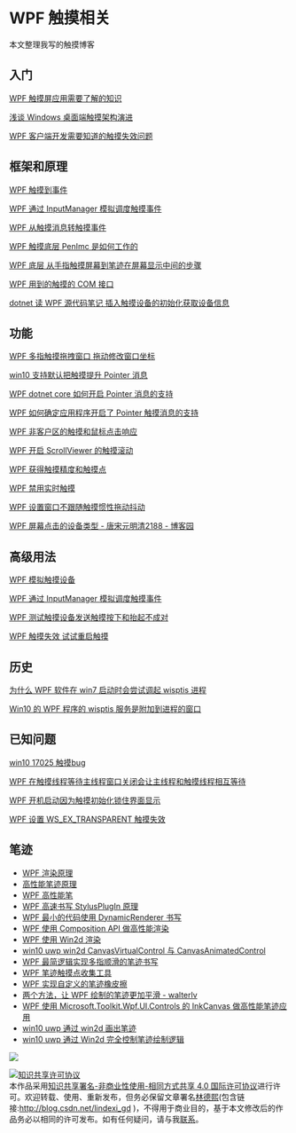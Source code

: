 # WPF 触摸相关

本文整理我写的触摸博客

<!--more-->
<!-- CreateTime:5/29/2020 4:56:25 PM -->

## 入门

[WPF 触摸屏应用需要了解的知识](https://blog.lindexi.com/post/WPF-%E8%A7%A6%E6%91%B8%E5%B1%8F%E5%BA%94%E7%94%A8%E9%9C%80%E8%A6%81%E4%BA%86%E8%A7%A3%E7%9A%84%E7%9F%A5%E8%AF%86.html )

[浅谈 Windows 桌面端触摸架构演进](https://blog.lindexi.com/post/%E6%B5%85%E8%B0%88-Windows-%E6%A1%8C%E9%9D%A2%E7%AB%AF%E8%A7%A6%E6%91%B8%E6%9E%B6%E6%9E%84%E6%BC%94%E8%BF%9B.html )

[WPF 客户端开发需要知道的触摸失效问题](https://blog.lindexi.com/post/WPF-%E5%AE%A2%E6%88%B7%E7%AB%AF%E5%BC%80%E5%8F%91%E9%9C%80%E8%A6%81%E7%9F%A5%E9%81%93%E7%9A%84%E8%A7%A6%E6%91%B8%E5%A4%B1%E6%95%88%E9%97%AE%E9%A2%98.html )

## 框架和原理

[WPF 触摸到事件](https://blog.lindexi.com/post/WPF-%E8%A7%A6%E6%91%B8%E5%88%B0%E4%BA%8B%E4%BB%B6.html )

[WPF 通过 InputManager 模拟调度触摸事件](https://blog.lindexi.com/post/WPF-%E9%80%9A%E8%BF%87-InputManager-%E6%A8%A1%E6%8B%9F%E8%B0%83%E5%BA%A6%E8%A7%A6%E6%91%B8%E4%BA%8B%E4%BB%B6.html )

[WPF 从触摸消息转触摸事件](https://blog.lindexi.com/post/WPF-%E4%BB%8E%E8%A7%A6%E6%91%B8%E6%B6%88%E6%81%AF%E8%BD%AC%E8%A7%A6%E6%91%B8%E4%BA%8B%E4%BB%B6.html )

[WPF 触摸底层 PenImc 是如何工作的](https://blog.lindexi.com/post/WPF-%E8%A7%A6%E6%91%B8%E5%BA%95%E5%B1%82-PenImc-%E6%98%AF%E5%A6%82%E4%BD%95%E5%B7%A5%E4%BD%9C%E7%9A%84.html )

[WPF 底层 从手指触摸屏幕到笔迹在屏幕显示中间的步骤](https://blog.lindexi.com/post/WPF-%E5%BA%95%E5%B1%82-%E4%BB%8E%E6%89%8B%E6%8C%87%E8%A7%A6%E6%91%B8%E5%B1%8F%E5%B9%95%E5%88%B0%E7%AC%94%E8%BF%B9%E5%9C%A8%E5%B1%8F%E5%B9%95%E6%98%BE%E7%A4%BA%E4%B8%AD%E9%97%B4%E7%9A%84%E6%AD%A5%E9%AA%A4.html )

[WPF 用到的触摸的 COM 接口](https://blog.lindexi.com/post/WPF-%E7%94%A8%E5%88%B0%E7%9A%84%E8%A7%A6%E6%91%B8%E7%9A%84-COM-%E6%8E%A5%E5%8F%A3.html )

[dotnet 读 WPF 源代码笔记 插入触摸设备的初始化获取设备信息](https://blog.lindexi.com/post/dotnet-%E8%AF%BB-WPF-%E6%BA%90%E4%BB%A3%E7%A0%81%E7%AC%94%E8%AE%B0-%E6%8F%92%E5%85%A5%E8%A7%A6%E6%91%B8%E8%AE%BE%E5%A4%87%E7%9A%84%E5%88%9D%E5%A7%8B%E5%8C%96%E8%8E%B7%E5%8F%96%E8%AE%BE%E5%A4%87%E4%BF%A1%E6%81%AF.html )

## 功能

[WPF 多指触摸拖拽窗口 拖动修改窗口坐标](https://blog.lindexi.com/post/WPF-%E5%A4%9A%E6%8C%87%E8%A7%A6%E6%91%B8%E6%8B%96%E6%8B%BD%E7%AA%97%E5%8F%A3-%E6%8B%96%E5%8A%A8%E4%BF%AE%E6%94%B9%E7%AA%97%E5%8F%A3%E5%9D%90%E6%A0%87.html )

[win10 支持默认把触摸提升 Pointer 消息](https://blog.lindexi.com/post/win10-%E6%94%AF%E6%8C%81%E9%BB%98%E8%AE%A4%E6%8A%8A%E8%A7%A6%E6%91%B8%E6%8F%90%E5%8D%87-Pointer-%E6%B6%88%E6%81%AF.html )

[WPF dotnet core 如何开启 Pointer 消息的支持](https://blog.lindexi.com/post/WPF-dotnet-core-%E5%A6%82%E4%BD%95%E5%BC%80%E5%90%AF-Pointer-%E6%B6%88%E6%81%AF%E7%9A%84%E6%94%AF%E6%8C%81.html )

[WPF 如何确定应用程序开启了 Pointer 触摸消息的支持](https://blog.lindexi.com/post/WPF-%E5%A6%82%E4%BD%95%E7%A1%AE%E5%AE%9A%E5%BA%94%E7%94%A8%E7%A8%8B%E5%BA%8F%E5%BC%80%E5%90%AF%E4%BA%86-Pointer-%E8%A7%A6%E6%91%B8%E6%B6%88%E6%81%AF%E7%9A%84%E6%94%AF%E6%8C%81.html )

[WPF 非客户区的触摸和鼠标点击响应](https://blog.lindexi.com/post/WPF-%E9%9D%9E%E5%AE%A2%E6%88%B7%E5%8C%BA%E7%9A%84%E8%A7%A6%E6%91%B8%E5%92%8C%E9%BC%A0%E6%A0%87%E7%82%B9%E5%87%BB%E5%93%8D%E5%BA%94.html )

[WPF 开启 ScrollViewer 的触摸滚动](https://blog.lindexi.com/post/WPF-%E5%BC%80%E5%90%AF-ScrollViewer-%E7%9A%84%E8%A7%A6%E6%91%B8%E6%BB%9A%E5%8A%A8.html )

[WPF 获得触摸精度和触摸点](https://blog.lindexi.com/post/WPF-%E8%8E%B7%E5%BE%97%E8%A7%A6%E6%91%B8%E7%B2%BE%E5%BA%A6%E5%92%8C%E8%A7%A6%E6%91%B8%E7%82%B9.html )

[WPF 禁用实时触摸](https://blog.lindexi.com/post/WPF-%E7%A6%81%E7%94%A8%E5%AE%9E%E6%97%B6%E8%A7%A6%E6%91%B8.html )

[WPF 设置窗口不跟随触摸惯性拖动抖动](https://blog.lindexi.com/post/WPF-%E8%AE%BE%E7%BD%AE%E7%AA%97%E5%8F%A3%E4%B8%8D%E8%B7%9F%E9%9A%8F%E8%A7%A6%E6%91%B8%E6%83%AF%E6%80%A7%E6%8B%96%E5%8A%A8%E6%8A%96%E5%8A%A8.html )

[WPF 屏幕点击的设备类型 - 唐宋元明清2188 - 博客园](https://www.cnblogs.com/kybs0/p/14888287.html )

## 高级用法

[WPF 模拟触摸设备](https://blog.lindexi.com/post/WPF-%E6%A8%A1%E6%8B%9F%E8%A7%A6%E6%91%B8%E8%AE%BE%E5%A4%87.html )

[WPF 通过 InputManager 模拟调度触摸事件](https://blog.lindexi.com/post/WPF-%E9%80%9A%E8%BF%87-InputManager-%E6%A8%A1%E6%8B%9F%E8%B0%83%E5%BA%A6%E8%A7%A6%E6%91%B8%E4%BA%8B%E4%BB%B6.html )

[WPF 测试触摸设备发送触摸按下和抬起不成对](https://blog.lindexi.com/post/WPF-%E6%B5%8B%E8%AF%95%E8%A7%A6%E6%91%B8%E8%AE%BE%E5%A4%87%E5%8F%91%E9%80%81%E8%A7%A6%E6%91%B8%E6%8C%89%E4%B8%8B%E5%92%8C%E6%8A%AC%E8%B5%B7%E4%B8%8D%E6%88%90%E5%AF%B9.html )

[WPF 触摸失效 试试重启触摸](https://blog.lindexi.com/post/WPF-%E8%A7%A6%E6%91%B8%E5%A4%B1%E6%95%88-%E8%AF%95%E8%AF%95%E9%87%8D%E5%90%AF%E8%A7%A6%E6%91%B8.html )

## 历史

[为什么 WPF 软件在 win7 启动时会尝试调起 wisptis 进程](https://blog.lindexi.com/post/%E4%B8%BA%E4%BB%80%E4%B9%88-WPF-%E8%BD%AF%E4%BB%B6%E5%9C%A8-win7-%E5%90%AF%E5%8A%A8%E6%97%B6%E4%BC%9A%E5%B0%9D%E8%AF%95%E8%B0%83%E8%B5%B7-wisptis-%E8%BF%9B%E7%A8%8B.html)

[Win10 的 WPF 程序的 wisptis 服务是附加到进程的窗口](https://blog.lindexi.com/post/Win10-%E7%9A%84-WPF-%E7%A8%8B%E5%BA%8F%E7%9A%84-wisptis-%E6%9C%8D%E5%8A%A1%E6%98%AF%E9%99%84%E5%8A%A0%E5%88%B0%E8%BF%9B%E7%A8%8B%E7%9A%84%E7%AA%97%E5%8F%A3.html)

## 已知问题

[win10 17025 触摸bug](https://blog.lindexi.com/post/win10-17025-%E8%A7%A6%E6%91%B8bug.html )

[WPF 在触摸线程等待主线程窗口关闭会让主线程和触摸线程相互等待](https://blog.lindexi.com/post/WPF-%E5%9C%A8%E8%A7%A6%E6%91%B8%E7%BA%BF%E7%A8%8B%E7%AD%89%E5%BE%85%E4%B8%BB%E7%BA%BF%E7%A8%8B%E7%AA%97%E5%8F%A3%E5%85%B3%E9%97%AD%E4%BC%9A%E8%AE%A9%E4%B8%BB%E7%BA%BF%E7%A8%8B%E5%92%8C%E8%A7%A6%E6%91%B8%E7%BA%BF%E7%A8%8B%E7%9B%B8%E4%BA%92%E7%AD%89%E5%BE%85.html )

[WPF 开机启动因为触摸初始化锁住界面显示](https://blog.lindexi.com/post/WPF-%E5%BC%80%E6%9C%BA%E5%90%AF%E5%8A%A8%E5%9B%A0%E4%B8%BA%E8%A7%A6%E6%91%B8%E5%88%9D%E5%A7%8B%E5%8C%96%E9%94%81%E4%BD%8F%E7%95%8C%E9%9D%A2%E6%98%BE%E7%A4%BA.html )

[WPF 设置 WS_EX_TRANSPARENT 触摸失效](https://blog.lindexi.com/post/WPF-%E8%AE%BE%E7%BD%AE-WS_EX_TRANSPARENT-%E8%A7%A6%E6%91%B8%E5%A4%B1%E6%95%88.html )

## 笔迹

- [WPF 渲染原理](https://lindexi.gitee.io/post/WPF-%E6%B8%B2%E6%9F%93%E5%8E%9F%E7%90%86.html )
- [高性能笔迹原理](https://blog.lindexi.com/post/%E9%AB%98%E6%80%A7%E8%83%BD%E7%AC%94%E8%BF%B9%E5%8E%9F%E7%90%86.html)
- [WPF 高性能笔](https://blog.lindexi.com/post/WPF-%E9%AB%98%E6%80%A7%E8%83%BD%E7%AC%94.html ) 
- [WPF 高速书写 StylusPlugIn 原理](https://blog.lindexi.com/post/WPF-%E9%AB%98%E9%80%9F%E4%B9%A6%E5%86%99-StylusPlugIn-%E5%8E%9F%E7%90%86.html )
- [WPF 最小的代码使用 DynamicRenderer 书写](https://blog.lindexi.com/post/WPF-%E6%9C%80%E5%B0%8F%E7%9A%84%E4%BB%A3%E7%A0%81%E4%BD%BF%E7%94%A8-DynamicRenderer-%E4%B9%A6%E5%86%99.html )
- [WPF 使用 Composition API 做高性能渲染](https://blog.lindexi.com/post/WPF-%E4%BD%BF%E7%94%A8-Composition-API-%E5%81%9A%E9%AB%98%E6%80%A7%E8%83%BD%E6%B8%B2%E6%9F%93.html )
- [WPF 使用 Win2d 渲染](https://blog.lindexi.com/post/WPF-%E4%BD%BF%E7%94%A8-Win2d-%E6%B8%B2%E6%9F%93.html )
- [win10 uwp win2d CanvasVirtualControl 与 CanvasAnimatedControl](https://blog.lindexi.com/post/win10-uwp-win2d-CanvasVirtualControl-%E4%B8%8E-CanvasAnimatedControl.html )
- [WPF 最简逻辑实现多指顺滑的笔迹书写](https://blog.lindexi.com/post/WPF-%E6%9C%80%E7%AE%80%E9%80%BB%E8%BE%91%E5%AE%9E%E7%8E%B0%E5%A4%9A%E6%8C%87%E9%A1%BA%E6%BB%91%E7%9A%84%E7%AC%94%E8%BF%B9%E4%B9%A6%E5%86%99.html)
- [WPF 笔迹触摸点收集工具](https://blog.lindexi.com/post/WPF-%E7%AC%94%E8%BF%B9%E8%A7%A6%E6%91%B8%E7%82%B9%E6%94%B6%E9%9B%86%E5%B7%A5%E5%85%B7.html )
- [WPF 实现自定义的笔迹橡皮擦](https://blog.lindexi.com/post/WPF-%E5%AE%9E%E7%8E%B0%E8%87%AA%E5%AE%9A%E4%B9%89%E7%9A%84%E7%AC%94%E8%BF%B9%E6%A9%A1%E7%9A%AE%E6%93%A6.html )
- [两个方法，让 WPF 绘制的笔迹更加平滑 - walterlv](https://blog.walterlv.com/post/wpf-smooth-ink.html )
- [WPF 使用 Microsoft.Toolkit.Wpf.UI.Controls 的 InkCanvas 做高性能笔迹应用](https://blog.lindexi.com/post/WPF-%E4%BD%BF%E7%94%A8-Microsoft.Toolkit.Wpf.UI.Controls-%E7%9A%84-InkCanvas-%E5%81%9A%E9%AB%98%E6%80%A7%E8%83%BD%E7%AC%94%E8%BF%B9%E5%BA%94%E7%94%A8.html)
- [win10 uwp 通过 win2d 画出笔迹](https://blog.lindexi.com/post/win10-uwp-%E9%80%9A%E8%BF%87-win2d-%E7%94%BB%E5%87%BA%E7%AC%94%E8%BF%B9.html )
- [win10 uwp 通过 Win2d 完全控制笔迹绘制逻辑](https://blog.lindexi.com/post/win10-uwp-%E9%80%9A%E8%BF%87-Win2d-%E5%AE%8C%E5%85%A8%E6%8E%A7%E5%88%B6%E7%AC%94%E8%BF%B9%E7%BB%98%E5%88%B6%E9%80%BB%E8%BE%91.html )



![](http://image.acmx.xyz/lindexi%2F72551177_p0.jpg)

<a rel="license" href="http://creativecommons.org/licenses/by-nc-sa/4.0/"><img alt="知识共享许可协议" style="border-width:0" src="https://licensebuttons.net/l/by-nc-sa/4.0/88x31.png" /></a><br />本作品采用<a rel="license" href="http://creativecommons.org/licenses/by-nc-sa/4.0/">知识共享署名-非商业性使用-相同方式共享 4.0 国际许可协议</a>进行许可。欢迎转载、使用、重新发布，但务必保留文章署名[林德熙](http://blog.csdn.net/lindexi_gd)(包含链接:http://blog.csdn.net/lindexi_gd )，不得用于商业目的，基于本文修改后的作品务必以相同的许可发布。如有任何疑问，请与我[联系](mailto:lindexi_gd@163.com)。  
